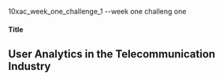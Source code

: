 10xac_week_one_challenge_1
--week one challeng one
#### Title 
## User Analytics in the Telecommunication Industry
